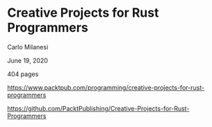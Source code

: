 # Creative Projects for Rust Programmers

Carlo Milanesi

June 19, 2020

404 pages

https://www.packtpub.com/programming/creative-projects-for-rust-programmers

https://github.com/PacktPublishing/Creative-Projects-for-Rust-Programmers